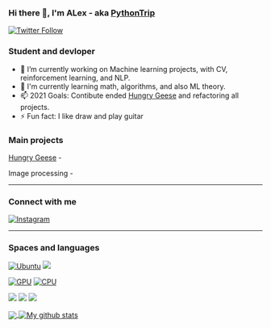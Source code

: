 ### Hi there 👋, I'm ALex - aka [PythonTrip][profile]
[![Twitter Follow](https://img.shields.io/twitter/follow/PytripIT?color=blue&logo=twitter&style=for-the-badge)](https://twitter.com/intent/follow?original_referer=https%3A%2F%2Fgithub.com%2FpytripIT&screen_name=pytripIT)



### Student and devloper

- 🔭 I’m currently working on Machine learning projects, with CV, reinforcement learning, and NLP. 
- 🌱 I'm currently learning math, algorithms, and also ML theory.
- 📫 2021 Goals: Contibute ended [Hungry Geese](https://github.com/PythonTrip/HungryGeese) and refactoring all projects.
- ⚡ Fun fact: I like draw and play guitar


### Main projects

[Hungry Geese](https://github.com/PythonTrip/HungryGeese) - 

Image processing - 

---

### Connect with me

[![Instagram](https://img.shields.io/badge/Instagram-E4405F?style=for-the-badge&logo=instagram&logoColor=white)](https://www.instagram.com/alex_pytrip/)


---

### Spaces and languages
[![Ubuntu](https://img.shields.io/badge/Ubuntu-E95420?style=for-the-badge&logo=ubuntu&logoColor=white)]()
[![](https://img.shields.io/badge/Windows-0078D6?style=for-the-badge&logo=windows&logoColor=white)]()

[![GPU](https://img.shields.io/badge/NVIDIA-GTX1050-76B900?style=for-the-badge&logo=nvidia&logoColor=white)]()
[![CPU](https://img.shields.io/badge/AMD-Ryzen_7_3700X-ED1C24?style=for-the-badge&logo=amd&logoColor=white)]()


[![](https://img.shields.io/badge/C%2B%2B-00599C?style=for-the-badge&logo=c%2B%2B&logoColor=white)]()
[![](https://img.shields.io/badge/Python-14354C?style=for-the-badge&logo=python&logoColor=white)]()
[![](https://img.shields.io/badge/Django-092E20?style=for-the-badge&logo=django&logoColor=white)]()

<a href="https://github.com/PythonTrip">
  <img align="center" src="https://github-readme-stats.vercel.app/api/top-langs/?username=PythonTrip&layout=compact&langs_count=8&theme=radical" />
</a>
<a href="https://github.com/PythonTrip">
  <img align="center" src="https://github-readme-stats.anuraghazra1.vercel.app/api?username=PythonTrip&line_height=24&show_icons=true&theme=radical&layout=compact" alt="My github stats" />  
</a>  

[profile]: https://github.com/PythonTrip
[instagram]: https://www.instagram.com/alex_pytrip/
